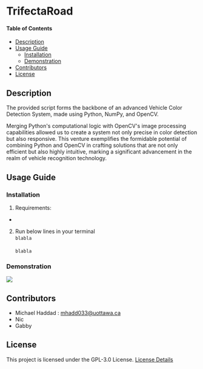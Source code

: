 # TrifectaRoad

#### Table of Contents 
- [Description](#desc)
- [Usage Guide](#inst)
  * [Installation](#inst1)
  * [Demonstration](#demo)
- [Contributors](#cont)
- [License](#lics)

<a name="desc"></a>
## Description
The provided script forms the backbone of an advanced Vehicle Color Detection System, made using Python, NumPy, and OpenCV.

Merging Python's computational logic with OpenCV's image processing capabilities allowed us to create a system not only precise in color detection but also responsive. This venture exemplifies the formidable potential of combining Python and OpenCV in crafting solutions that are not only efficient but also highly intuitive, marking a significant advancement in the realm of vehicle recognition technology.

<a name="inst"></a>
## Usage Guide
<a name="inst1"></a>
### Installation
1. Requirements: 
- 

2. Run below lines in your terminal
<br><code>blabla</code><br><br><code>blabla</code>

<a name="demo"></a>
### Demonstration

![][Demo]

<a name="cont"></a>
## Contributors
- Michael Haddad : mhadd033@uottawa.ca
- Nic
- Gabby

<a name="lics"></a>
## License
This project is licensed under the GPL-3.0 License. [License Details](../master/LICENSE.md)

[Demo]: ./TEST.gif
